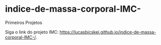 # indice-de-massa-corporal-IMC-
Primeiros Projetos

Siga o link do projeto IMC:  https://lucasbicskei.github.io/indice-de-massa-corporal-IMC-/.
